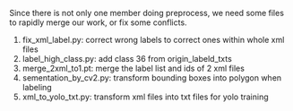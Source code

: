 Since there is not only one member doing preprocess, we need some files to rapidly merge our work, or fix some conflicts.
1. fix_xml_label.py: correct wrong labels to correct ones within whole xml files
2. label_high_class.py: add class 36 from origin_labeld_txts
3. merge_2xml_to1.pt: merge the label list and ids of 2 xml files
4. sementation_by_cv2.py: transform bounding boxes into polygon when labeling
5. xml_to_yolo_txt.py: transform xml files into txt files for yolo training

